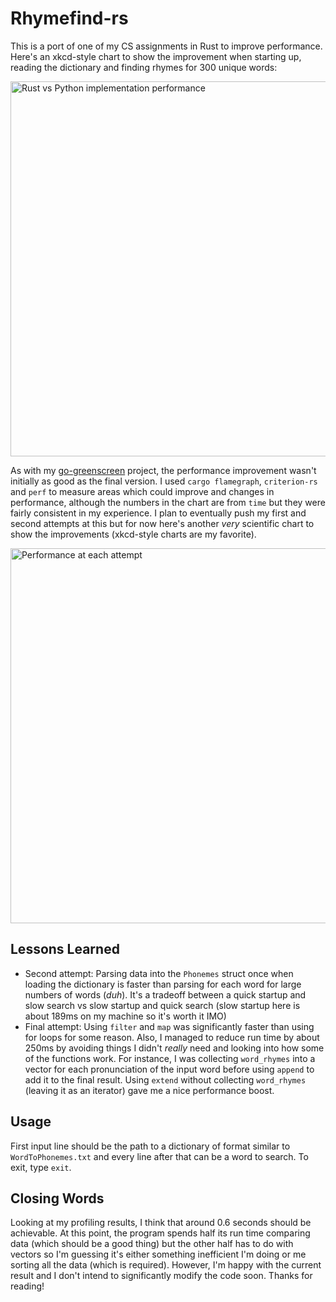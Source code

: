 # Rhymefind-rs

This is a port of one of my CS assignments in Rust to improve performance. Here's an xkcd-style chart to show the improvement when starting up, reading the dictionary and finding rhymes for 300 unique words:

<img src="https://user-images.githubusercontent.com/62975113/113674024-8d87fa80-966e-11eb-9024-2fdc10105501.png" alt="Rust vs Python implementation performance" width="600"/>

As with my [go-greenscreen](https://github.com/beldin222/go-greenscreen/) project, the performance improvement wasn't initially as good as the final version. I used `cargo flamegraph`, `criterion-rs` and `perf` to measure areas which could improve and changes in performance, although the numbers in the chart are from `time` but they were fairly consistent in my experience. I plan to eventually push my first and second attempts at this but for now here's another _very_ scientific chart to show the improvements (xkcd-style charts are my favorite).

<img src="https://user-images.githubusercontent.com/62975113/113673953-7812d080-966e-11eb-9495-b0e960311065.png" alt="Performance at each attempt" width="600"/>

## Lessons Learned
- Second attempt: Parsing data into the `Phonemes` struct once when loading the dictionary is faster than parsing for each word for large numbers of words (_duh_). It's a tradeoff between a quick startup and slow search vs slow startup and quick search (slow startup here is about 189ms on my machine so it's worth it IMO)
- Final attempt: Using `filter` and `map` was significantly faster than using for loops for some reason. Also, I managed to reduce run time by about 250ms by avoiding things I didn't _really_ need and looking into how some of the functions work. For instance, I was collecting `word_rhymes` into a vector for each pronunciation of the input word before using `append` to add it to the final result. Using `extend` without collecting `word_rhymes` (leaving it as an iterator) gave me a nice performance boost.

## Usage
First input line should be the path to a dictionary of format similar to `WordToPhonemes.txt` and every line after that can be a word to search. To exit, type `exit`.

## Closing Words
Looking at my profiling results, I think that around 0.6 seconds should be achievable. At this point, the program spends half its run time comparing data (which should be a good thing) but the other half has to do with vectors so I'm guessing it's either something inefficient I'm doing or me sorting all the data (which is required). However, I'm happy with the current result and I don't intend to significantly modify the code soon. Thanks for reading!
